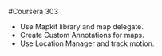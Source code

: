 #Coursera 303

- Use Mapkit library and map delegate.
- Create Custom Annotations for maps.
- Use Location Manager and track motion.
